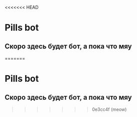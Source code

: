 <<<<<<< HEAD
# Pills bot

## Скоро здесь будет бот, а пока что мяу
=======
# Pills bot

## Скоро здесь будет бот, а пока что мяу
>>>>>>> 0e3cc4f (meow)
